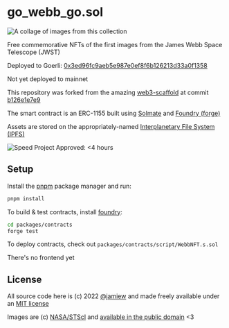 # go_webb_go.sol

![A collage of images from this collection](https://dl.dropboxusercontent.com/s/ylluedjt6ykpoa8/webb-mint-collage%2520%25281%2529.png)

Free commemorative NFTs of the first images from the James Webb Space Telescope (JWST)

Deployed to Goerli: [0x3ed96fc9aeb5e987e0ef8f6b126213d33a0f1358](https://goerli.etherscan.io/address/0x3ed96fc9aeb5e987e0ef8f6b126213d33a0f1358)

Not yet deployed to mainnet

This repository was forked from the amazing [web3-scaffold](https://github.com/holic/web3-scaffold) at commit [b126e1e7e9](https://github.com/holic/web3-scaffold/commit/b126e1e7e9ca8acc7b8e31197dbaee2c2d7cba1c)

The smart contract is an ERC-1155 built using [Solmate](https://github.com/Rari-Capital/solmate) and [Foundry (forge)](https://github.com/foundry-rs/foundry)

Assets are stored on the appropriately-named [Interplanetary File System (IPFS)](https://ipfs.io)

![Speed Project Approved: <4 hours](https://dl.dropboxusercontent.com/s%2Ftfazrdzp0rjijkg%2Fspeedproject_time_4h.png)

## Setup

Install the [pnpm](https://pnpm.io/) package manager and run:

```sh
pnpm install
```

To build & test contracts, install [foundry](https://github.com/foundry-rs/foundry):

```sh
cd packages/contracts
forge test
```

To deploy contracts, check out `packages/contracts/script/WebbNFT.s.sol`

There's no frontend yet

## License

All source code here is (c) 2022 [@jamiew](https://jamiedubs.com/) and made freely available under an [MIT license](https://opensource.org/licenses/MIT)

Images are (c) [NASA/STScI](https://nasa.gov) and [available in the public domain](https://webbtelescope.org/copyright) <3
